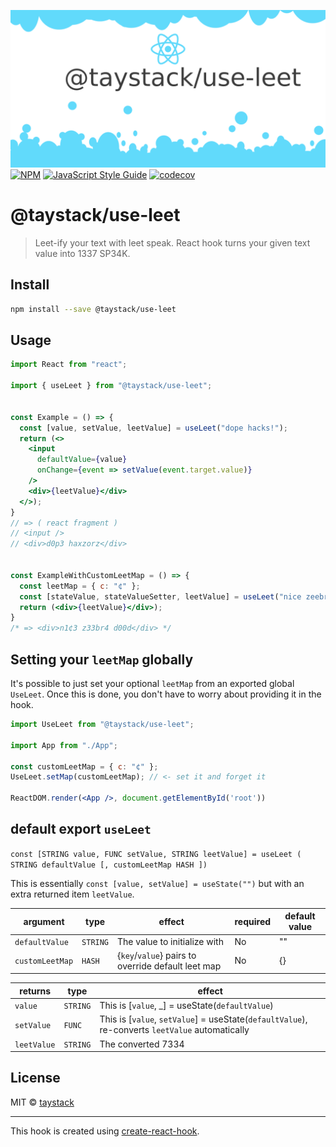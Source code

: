 ![UseLeet](https://github.com/taystack/use-leet/blob/master/logo.png?raw=true)
[![NPM](https://img.shields.io/npm/v/@taystack/use-leet.svg)](https://www.npmjs.com/package/@taystack/use-leet) [![JavaScript Style Guide](https://img.shields.io/badge/code_style-standard-brightgreen.svg)](https://standardjs.com) [![codecov](https://codecov.io/gh/taystack/use-leet/branch/master/graph/badge.svg)](https://codecov.io/gh/taystack/use-leet)

<link rel="shortcut icon" type="image/x-icon" href="favicon.ico" />

# @taystack/use-leet

> Leet-ify your text with leet speak. React hook turns your given text value into 1337 SP34K.

## Install

```bash
npm install --save @taystack/use-leet
```

## Usage

```jsx
import React from "react";

import { useLeet } from "@taystack/use-leet";


const Example = () => {
  const [value, setValue, leetValue] = useLeet("dope hacks!");
  return (<>
    <input
      defaultValue={value}
      onChange={event => setValue(event.target.value)}
    />
    <div>{leetValue}</div>
  </>);
}
// => ( react fragment )
// <input />
// <div>d0p3 haxzorz</div>


const ExampleWithCustomLeetMap = () => {
  const leetMap = { c: "¢" };
  const [stateValue, stateValueSetter, leetValue] = useLeet("nice zeebra dude", leetMap);
  return (<div>{leetValue}</div>);
}
/* => <div>n1¢3 z33br4 d00d</div> */
```

## Setting your `leetMap` globally

It's possible to just set your optional `leetMap` from an exported global `UseLeet`. Once this is done, you don't have to worry about providing it in the hook.

```jsx
import UseLeet from "@taystack/use-leet";

import App from "./App";

const customLeetMap = { c: "¢" };
UseLeet.setMap(customLeetMap); // <- set it and forget it

ReactDOM.render(<App />, document.getElementById('root'))
```

## default export `useLeet`

`const [STRING value, FUNC setValue, STRING leetValue] = useLeet ( STRING defaultValue [, customLeetMap HASH ])`

This is essentially `const [value, setValue] = useState("")` but with an extra returned item `leetValue`.

| argument |  type | effect | required | default value |
|---|---|---|---|---|
| `defaultValue` | `STRING`| The value to initialize with | No | "" |
| `customLeetMap` | `HASH` | {`key`/`value`} pairs to override default leet map | No | {} |


| returns | type | effect |
|---|---|---|
| `value` | `STRING`| This is [`value`, _] = useState(`defaultValue`) |
| `setValue` | `FUNC` | This is [`value`, `setValue`] = useState(`defaultValue`), re-converts `leetValue` automatically |
| `leetValue` | `STRING` | The converted 7334 |




## License

MIT © [taystack](https://github.com/taystack)

---

This hook is created using [create-react-hook](https://github.com/hermanya/create-react-hook).
